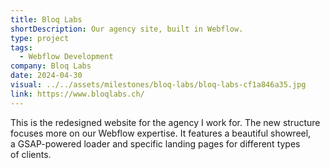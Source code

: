 ```yaml
---
title: Bloq Labs
shortDescription: Our agency site, built in Webflow.
type: project
tags:
  - Webflow Development
company: Bloq Labs
date: 2024-04-30
visual: ../../assets/milestones/bloq-labs/bloq-labs-cf1a846a35.jpg
link: https://www.bloqlabs.ch/
---
```


This is the redesigned website for the agency I work for. The new structure focuses more on our Webflow expertise. It features a beautiful showreel, a GSAP-powered loader and specific landing pages for different types of clients.

